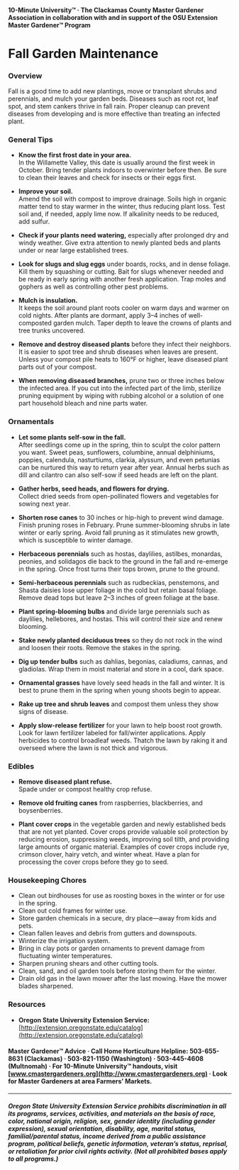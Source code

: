 #### 10-Minute University™ · The Clackamas County Master Gardener Association in collaboration with and in support of the OSU Extension Master Gardener™ Program

# Fall Garden Maintenance

### Overview

Fall is a good time to add new plantings, move or transplant shrubs and perennials, and mulch your garden beds. Diseases such as root rot, leaf spot, and stem cankers thrive in fall rain. Proper cleanup can prevent diseases from developing and is more effective than treating an infected plant.

### General Tips

- **Know the first frost date in your area.**  
  In the Willamette Valley, this date is usually around the first week in October. Bring tender plants indoors to overwinter before then. Be sure to clean their leaves and check for insects or their eggs first.

- **Improve your soil.**  
  Amend the soil with compost to improve drainage. Soils high in organic matter tend to stay warmer in the winter, thus reducing plant loss. Test soil and, if needed, apply lime now. If alkalinity needs to be reduced, add sulfur.

- **Check if your plants need watering,** especially after prolonged dry and windy weather. Give extra attention to newly planted beds and plants under or near large established trees.

- **Look for slugs and slug eggs** under boards, rocks, and in dense foliage. Kill them by squashing or cutting. Bait for slugs whenever needed and be ready in early spring with another fresh application. Trap moles and gophers as well as controlling other pest problems.

- **Mulch is insulation.**  
  It keeps the soil around plant roots cooler on warm days and warmer on cold nights. After plants are dormant, apply 3–4 inches of well-composted garden mulch. Taper depth to leave the crowns of plants and tree trunks uncovered.

- **Remove and destroy diseased plants** before they infect their neighbors. It is easier to spot tree and shrub diseases when leaves are present. Unless your compost pile heats to 160°F or higher, leave diseased plant parts out of your compost.

- **When removing diseased branches,** prune two or three inches below the infected area. If you cut into the infected part of the limb, sterilize pruning equipment by wiping with rubbing alcohol or a solution of one part household bleach and nine parts water.

### Ornamentals

- **Let some plants self-sow in the fall.**  
  After seedlings come up in the spring, thin to sculpt the color pattern you want. Sweet peas, sunflowers, columbine, annual delphiniums, poppies, calendula, nasturtiums, clarkia, alyssum, and even petunias can be nurtured this way to return year after year. Annual herbs such as dill and cilantro can also self-sow if seed heads are left on the plant.

- **Gather herbs, seed heads, and flowers for drying.**  
  Collect dried seeds from open-pollinated flowers and vegetables for sowing next year.

- **Shorten rose canes** to 30 inches or hip-high to prevent wind damage. Finish pruning roses in February. Prune summer-blooming shrubs in late winter or early spring. Avoid fall pruning as it stimulates new growth, which is susceptible to winter damage.

- **Herbaceous perennials** such as hostas, daylilies, astilbes, monardas, peonies, and solidagos die back to the ground in the fall and re-emerge in the spring. Once frost turns their tops brown, prune to the ground.

- **Semi-herbaceous perennials** such as rudbeckias, penstemons, and Shasta daisies lose upper foliage in the cold but retain basal foliage. Remove dead tops but leave 2–3 inches of green foliage at the base.

- **Plant spring-blooming bulbs** and divide large perennials such as daylilies, hellebores, and hostas. This will control their size and renew blooming.

- **Stake newly planted deciduous trees** so they do not rock in the wind and loosen their roots. Remove the stakes in the spring.

- **Dig up tender bulbs** such as dahlias, begonias, caladiums, cannas, and gladiolas. Wrap them in moist material and store in a cool, dark space.

- **Ornamental grasses** have lovely seed heads in the fall and winter. It is best to prune them in the spring when young shoots begin to appear.

- **Rake up tree and shrub leaves** and compost them unless they show signs of disease.

- **Apply slow-release fertilizer** for your lawn to help boost root growth. Look for lawn fertilizer labeled for fall/winter applications. Apply herbicides to control broadleaf weeds. Thatch the lawn by raking it and overseed where the lawn is not thick and vigorous.

### Edibles

- **Remove diseased plant refuse.**  
  Spade under or compost healthy crop refuse.

- **Remove old fruiting canes** from raspberries, blackberries, and boysenberries.

- **Plant cover crops** in the vegetable garden and newly established beds that are not yet planted. Cover crops provide valuable soil protection by reducing erosion, suppressing weeds, improving soil tilth, and providing large amounts of organic material. Examples of cover crops include rye, crimson clover, hairy vetch, and winter wheat. Have a plan for processing the cover crops before they go to seed.

### Housekeeping Chores

- Clean out birdhouses for use as roosting boxes in the winter or for use in the spring.
- Clean out cold frames for winter use.
- Store garden chemicals in a secure, dry place—away from kids and pets.
- Clean fallen leaves and debris from gutters and downspouts.
- Winterize the irrigation system.
- Bring in clay pots or garden ornaments to prevent damage from fluctuating winter temperatures.
- Sharpen pruning shears and other cutting tools.
- Clean, sand, and oil garden tools before storing them for the winter.
- Drain old gas in the lawn mower after the last mowing. Have the mower blades sharpened.

### Resources

- **Oregon State University Extension Service:**  
  [http://extension.oregonstate.edu/catalog](http://extension.oregonstate.edu/catalog)

#### Master Gardener™ Advice · Call Home Horticulture Helpline: 503-655-8631 (Clackamas) · 503-821-1150 (Washington) · 503-445-4608 (Multnomah) · For 10-Minute University™ handouts, visit [www.cmastergardeners.org](http://www.cmastergardeners.org) · Look for Master Gardeners at area Farmers’ Markets.

---

##### Oregon State University Extension Service prohibits discrimination in all its programs, services, activities, and materials on the basis of race, color, national origin, religion, sex, gender identity (including gender expression), sexual orientation, disability, age, marital status, familial/parental status, income derived from a public assistance program, political beliefs, genetic information, veteran’s status, reprisal, or retaliation for prior civil rights activity. (Not all prohibited bases apply to all programs.)